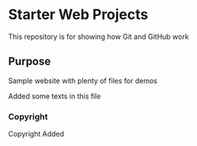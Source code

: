 # Starter Web Projects

This repository is for showing how Git and GitHub work

## Purpose

Sample website with plenty of files for demos

Added some texts in this file

### Copyright
Copyright Added